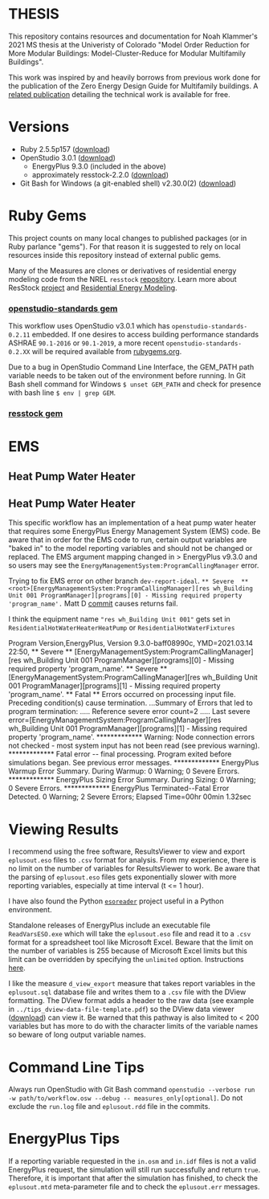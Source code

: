 # THESIS
This repository contains resources and documentation for Noah Klammer's 2021 MS thesis at the Univeristy of Colorado "Model Order Reduction for More Modular Buildings: Model-Cluster-Reduce for Modular Multifamily Buildings".

This work was inspired by and heavily borrows from previous work done for the publication of the Zero Energy Design Guide for Multifamily buildings. A [related publication](https://www.nrel.gov/docs/fy20osti/77013.pdf) detailing the technical work is available for free.

# Versions
* Ruby 2.5.5p157 ([download](https://rubyinstaller.org/downloads/archives/))
* OpenStudio 3.0.1 ([download](https://github.com/NREL/OpenStudio/releases/tag/v3.0.1))
  * EnergyPlus 9.3.0 (included in the above)
  * approximately resstock-2.2.0 ([download](https://github.com/NREL/resstock/releases/tag/v2.2.0))
* Git Bash for Windows (a git-enabled shell) v2.30.0(2) ([download](https://github.com/git-for-windows/git/releases/tag/v2.30.0-rc2))

# Ruby Gems
This project counts on many local changes to published packages (or in Ruby parlance "gems"). For that reason it is suggested to rely on local resources inside this repository instead of external public gems.

Many of the Measures are clones or derivatives of residential energy modeling code from the NREL `resstock` [repository](https://github.com/NREL/resstock). Learn more about ResStock [project](https://resstock.nrel.gov/) and [Residential Energy Modeling](https://www.nrel.gov/buildings/residential.html).

### [openstudio-standards gem](https://github.com/NREL/openstudio-standards)
This workflow uses OpenStudio v3.0.1 which has `openstudio-standards-0.2.11` embedded. If one desires to access building performance standards ASHRAE `90.1-2016` or `90.1-2019`, a more recent `openstudio-standards-0.2.XX` will be required available from [rubygems.org](https://rubygems.org/gems/openstudio-standards).

Due to a bug in OpenStudio Command Line Interface, the GEM_PATH path variable needs to be taken out of the environment before running.
In Git Bash shell command for Windows `$ unset GEM_PATH` and check for presence with bash line `$ env | grep GEM`.

### [resstock gem](https://github.com/NREL/resstock)

# EMS
## Heat Pump Water Heater
## Heat Pump Water Heater
This specific workflow has an implementation of a heat pump water heater that requires some EnergyPlus Energy Management System (EMS) code. Be aware that in order for the EMS code to run, certain output variables are "baked in" to the model reporting variables and should not be changed or replaced. The EMS argument mapping changed in > EnergyPlus v9.3.0 and so users may see the `EnergyManagementSystem:ProgramCallingManager` error.

Trying to fix EMS error on other branch `dev-report-ideal`.
`** Severe  ** <root>[EnergyManagementSystem:ProgramCallingManager][res wh_Building Unit 001 ProgramManager][programs][0] - Missing required property 'program_name'.`
Matt D [commit](https://github.com/NREL/OpenStudio-measures/commit/82086aaa083165d59a704f9696b14a674b8bf27a) causes returns fail.

I think the equipment name `"res wh_Building Unit 001"` gets set in `ResidentialHotWaterHeaterHeatPump` or `ResidentialHotWaterFixtures`

Program Version,EnergyPlus, Version 9.3.0-baff08990c, YMD=2021.03.14 22:50,
   ** Severe  ** <root>[EnergyManagementSystem:ProgramCallingManager][res wh_Building Unit 001 ProgramManager][programs][0] - Missing required property 'program_name'.
   ** Severe  ** <root>[EnergyManagementSystem:ProgramCallingManager][res wh_Building Unit 001 ProgramManager][programs][1] - Missing required property 'program_name'.
   **  Fatal  ** Errors occurred on processing input file. Preceding condition(s) cause termination.
   ...Summary of Errors that led to program termination:
   ..... Reference severe error count=2
   ..... Last severe error=<root>[EnergyManagementSystem:ProgramCallingManager][res wh_Building Unit 001 ProgramManager][programs][1] - Missing required property 'program_name'.
   ************* Warning:  Node connection errors not checked - most system input has not been read (see previous warning).
   ************* Fatal error -- final processing.  Program exited before simulations began.  See previous error messages.
   ************* EnergyPlus Warmup Error Summary. During Warmup: 0 Warning; 0 Severe Errors.
   ************* EnergyPlus Sizing Error Summary. During Sizing: 0 Warning; 0 Severe Errors.
   ************* EnergyPlus Terminated--Fatal Error Detected. 0 Warning; 2 Severe Errors; Elapsed Time=00hr 00min  1.32sec

# Viewing Results

I recommend using the free software, ResultsViewer to view and export `eplusout.eso` files to `.csv` format for analysis. From my experience, there is no limit on the number of variables for ResultsViewer to work. Be aware that the parsing of `eplusout.eso` files gets exponentially slower with more reporting variables, especially at time interval (t <= 1 hour).

I have also found the Python [`esoreader`](https://github.com/architecture-building-systems/esoreader) project useful in a Python environment.

Standalone releases of EnergyPlus include an executable file `ReadVarsESO.exe` which will take the `eplusout.eso` file and read it to a `.csv` format for a spreadsheet tool like Microsoft Excel. Beware that the limit on the number of variables is 255 because of Microsoft Excel limits but this limit can be overridden by specifying the `unlimited` option. Instructions [here](https://bigladdersoftware.com/epx/docs/8-0/input-output-reference/page-090.html).

I like the measure `d_view_export` measure that takes report variables in the `eplusout.sql` database file and writes them to a `.csv` file with the DView formatting. The DView  format adds a header to the raw data (see example in `../tips_dview-data-file-template.pdf`) so the DView data viewer ([download](https://github.com/NREL/wex/releases/tag/v1.2.0)) can view it. Be warned that this pathway is also limited to < 200 variables but has more to do with the character limits of the variable names so beware of long output variable names.

# Command Line Tips
Always run OpenStudio with Git Bash command `openstudio --verbose run -w path/to/workflow.osw --debug -- measures_only[optional]`. Do not exclude the `run.log` file and `eplusout.rdd` file in the commits.

# EnergyPlus Tips
If a reporting variable requested in the `in.osm` and `in.idf` files is not a valid EnergyPlus request, the simulation will still run successfully and return `true`. Therefore, it is important that after the simulation has finished, to check the `eplusout.mtd` meta-parameter file and to check the `eplusout.err` messages.

